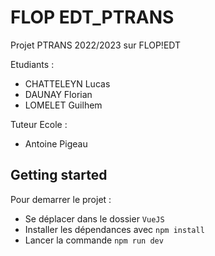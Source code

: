 # FLOP EDT_PTRANS

Projet PTRANS 2022/2023 sur FLOP!EDT

Etudiants : 
- CHATTELEYN Lucas
- DAUNAY Florian
- LOMELET Guilhem

Tuteur Ecole : 
- Antoine Pigeau

## Getting started

Pour demarrer le projet : 
- Se déplacer dans le dossier `VueJS`
- Installer les dépendances avec `npm install`
- Lancer la commande `npm run dev` 

